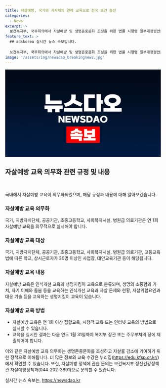 ```yaml
---
title: 자살예방, 국가와 지자체의 연례 교육으로 전국 보건 증진
categories:
  - News
excerpt: >
  보건복지부, 국무회의에서 자살예방 및 생명존중문화 조성을 위한 법률 시행령 일부개정령안을 의결했다. 이에 따라 국가, 지방자치단체, 공공기관, 학교, 사회복지시설, 병원 등은 1년에 한 번씩 자살예방 교육을 실시해야 하며, 교육 내용과 방법이 상세히 규정되었다. 자살예방 교육을 통해 생명존중문화 확산과 자살률 감소에 기여하기를 기대한다. (출처: 정책브리핑 www.korea.kr)
feature_text: >
  ## adskorea 실시간 뉴스 속보입니다.

  보건복지부, 국무회의에서 자살예방 및 생명존중문화 조성을 위한 법률 시행령 일부개정령안을 의결했다. 이에 따라 국가, 지방자치단체, 공공기관, 학교, 사회복지시설, 병원 등은 1년에 한 번씩 자살예방 교육을 실시해야 하며, 교육 내용과 방법이 상세히 규정되었다. 자살예방 교육을 통해 생명존중문화 확산과 자살률 감소에 기여하기를 기대한다. (출처: 정책브리핑 www.korea.kr)
image: '/assets/img/newsdao_breakingnews.jpg'
---
```


<p><img src="/assets/img/newsdao_breakingnews.jpg" alt="adskorea 속보" /></p>

<h2 data-ke-size="size26">자살예방 교육 의무화 관련 규정 및 내용</h2>

<p data-ke-size="size16">&nbsp;</p>

<p>국내에서 자살예방 교육이 의무화되었으며, 해당 규정과 내용에 대해 알아보겠습니다.</p>

<h3>자살예방 교육 의무화</h3>

<p>국가, 지방자치단체, 공공기관, 초중고등학교, 사회복지시설, 병원급 의료기관은 연 1회 자살예방 교육을 의무적으로 실시해야 합니다.</p>

<h3>자살예방 교육 대상</h3>

<p data-ke-size="size16">국가, 지방자치단체, 공공기관, 초중고등학교, 사회복지시설, 병원급 의료기관, 고등교육법에 따른 학교, 상시근로자가 30명 이상인 사업장, 대안교육기관 등이 해당됩니다.</p>

<h3>자살예방 교육 내용</h3>

<p data-ke-size="size16">자살예방 교육은 인식개선 교육과 생명지킴이 교육으로 분류되며, 생명의 소중함과 가치, 자기 이해와 돌봄 등을 교육하는 인식개선 교육과 자살 문제와 현황, 자살위험요인과 대응 기술 등을 교육하는 생명지킴이 교육이 있습니다.</p>

<h3>자살예방 교육 방법</h3>

<ul>
    <li>자살예방 교육은 연 1회 이상 집합교육, 시청각 교육 또는 인터넷 교육의 방법으로 실시할 수 있습니다.</li>
    <li>교육을 실시한 결과는 다음 연도 1월 31일까지 복지부 장관 또는 주무부처의 장에 제출되어야 합니다.</li>
</ul>

<p>이와 같은 자살예방 교육 의무화는 생명존중문화를 조성하고 자살률 감소에 기여하기 위한 정책으로 이해됩니다. 더 많은 정보와 교육 수강은 누리집(<a href="https://edu.kfsp.or.kr/">https://edu.kfsp.or.kr/</a>)에서 확인할 수 있습니다. 또한, 자살예방 정책에 관한 문의는 보건복지부 정신건강정책관 자살예방정책과(044-202-3891)으로 문의할 수 있습니다.</p>
실시간 뉴스 속보는, <a href="https://newsdao.kr" rel="dofollow">https://newsdao.kr</a>


